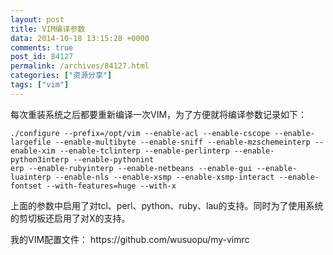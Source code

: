 ```yaml
---
layout: post
title: VIM编译参数
data: 2014-10-18 13:15:28 +0000
comments: true
post_id: 84127
permalink: /archives/84127.html
categories: ["资源分享"]
tags: ["vim"]
---
```


<p>每次重装系统之后都要重新编译一次VIM，为了方便就将编译参数记录如下：</p>
<pre><code>./configure --prefix=/opt/vim --enable-acl --enable-cscope --enable-largefile --enable-multibyte --enable-sniff --enable-mzschemeinterp --enable-xim --enable-tclinterp --enable-perlinterp --enable-python3interp --enable-pythonint
erp --enable-rubyinterp --enable-netbeans --enable-gui --enable-luainterp --enable-nls --enable-xsmp --enable-xsmp-interact --enable-fontset --with-features=huge --with-x
</code></pre>

<p>上面的参数中启用了对tcl、perl、python、ruby、lau的支持。同时为了使用系统的剪切板还启用了对X的支持。</p>
<p>我的VIM配置文件： https://github.com/wusuopu/my-vimrc</p>
